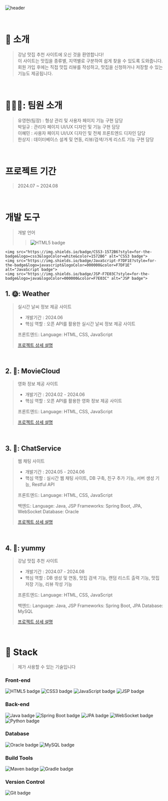 ![header](https://capsule-render.vercel.app/api?type=Rounded&color=0:FA8072,100:FA8072&height=200&text=강남%20맛집%20추천&fontColor=FFFFFF&fontSize=40&width=700&fontAlignY=50)


<br />

# 👋 소개

> 강남 맛집 추천 사이트에 오신 것을 환영합니다! <br />
> 이 사이트는 맛집을 종류별, 지역별로 구분하여 쉽게 찾을 수 있도록 도와줍니다. <br />
> 회원 가입 후에는 직접 맛집 리뷰를 작성하고, 맛집을 신청하거나 저장할 수 있는 기능도 제공됩니다. <br />

<br />

# 🧑‍🤝‍🧑: 팀원 소개 
> 유영현(팀장) : 형상 관리 및 사용자 페이지 기능 구현 담당 <br />
> 박일규 : 관리자 페이지 UI/UX 디자인 및 기능 구현 담당 <br />
> 이혜민 : 사용자 페이지 UI/UX 디자인 및 전체 프론트엔드 디자인 담당 <br />
> 한상지 : 데이터베이스 설계 및 연동, 리뷰/검색/가게 리스트 기능 구현 담당 <br />

<br />

# 프로젝트 기간
> 2024.07 ~ 2024.08

<br />

# 개발 도구
> 개발 언어 
>>  <img src="https://img.shields.io/badge/HTML5-F16529?style=for-the-badge&logo=html5&logoColor=white&color=F16529" alt="HTML5 badge">
    <img src="https://img.shields.io/badge/CSS3-1572B6?style=for-the-badge&logo=css3&logoColor=white&color=1572B6" alt="CSS3 badge">
    <img src="https://img.shields.io/badge/JavaScript-F7DF1E?style=for-the-badge&logo=javascript&logoColor=000000&color=F7DF1E" alt="JavaScript badge">
    <img src="https://img.shields.io/badge/JSP-F7E03C?style=for-the-badge&logo=java&logoColor=000000&color=F7E03C" alt="JSP badge">


## 1. 🌞: Weather

> 실시간 날씨 정보 제공 사이트 
>
> - 개발기간 : 2024.06
> - 핵심 역할 : 오픈 API를 활용한 실시간 날씨 정보 제공 사이트
>
> 프론트엔드:
> Language: HTML, CSS, JavaScript <br />
>
> [프로젝트 상세 설명](https://github.com/SangjiHan/Weather)  


<br />

## 2. 🎥: MovieCloud

>  영화 정보 제공 사이트
>
> - 개발기간 : 2024.02 - 2024.06
> - 핵심 역할 : 오픈 API를 활용한 영화 정보 제공 사이트
>   
> 프론트엔드:
> Language: HTML, CSS, JavaScript
> 
> [프로젝트 상세 설명](https://github.com/SangjiHan/MovieCloud)

<br />

## 3. 👱: ChatService

> 웹 채팅 사이트
>
> - 개발기간 : 2024.05 - 2024.06
> - 핵심 역할 : 실시간 웹 채팅 사이트, DB 구축, 친구 추가 기능, 서버 생성 기능, Restful API
>   
> 프론트엔드:
> Language: HTML, CSS, JavaScript
> 
> 백엔드:
> Language: Java, JSP
> Frameworks: Spring Boot, JPA, WebSocket
>Database: Oracle
> 
> [프로젝트 상세 설명](https://github.com/SangjiHan/chatService)

<br />

## 4. 🥘: yummy

>  강남 맛집 추천 사이트
>
> - 개발기간 : 2024.07 - 2024.08
> - 핵심 역할 : DB 생성 및 연동, 맛집 검색 기능, 랜덤 리스트 출력 기능, 맛집 저장 기능, 리뷰 작성 기능
>   
> 프론트엔드:
> Language: HTML, CSS, JavaScript
> 
> 백엔드:
> Language: Java, JSP
> Frameworks: Spring Boot, JPA
> Database: MySQL
> 
> [프로젝트 상세 설명](https://github.com/davidtwo000/green-yummy-project)

<br />

# 📝 Stack
> 제가 사용할 수 있는 기술입니다

### Front-end

<div>
    <img src="https://img.shields.io/badge/HTML5-F16529?style=for-the-badge&logo=html5&logoColor=white&color=F16529" alt="HTML5 badge">
    <img src="https://img.shields.io/badge/CSS3-1572B6?style=for-the-badge&logo=css3&logoColor=white&color=1572B6" alt="CSS3 badge">
    <img src="https://img.shields.io/badge/JavaScript-F7DF1E?style=for-the-badge&logo=javascript&logoColor=000000&color=F7DF1E" alt="JavaScript badge">
    <img src="https://img.shields.io/badge/JSP-F7E03C?style=for-the-badge&logo=java&logoColor=000000&color=F7E03C" alt="JSP badge">
</div>

### Back-end

<div>
    <img src="https://img.shields.io/badge/Java-F89820?style=for-the-badge&logo=java&logoColor=white&color=F89820" alt="Java badge">
    <img src="https://img.shields.io/badge/Spring_Boot-6DB33F?style=for-the-badge&logo=spring-boot&logoColor=white&color=6DB33F" alt="Spring Boot badge">
    <img src="https://img.shields.io/badge/JPA-007396?style=for-the-badge&logo=java&logoColor=white&color=007396" alt="JPA badge">
    <img src="https://img.shields.io/badge/WebSocket-00BFAE?style=for-the-badge&logo=WebSocket&logoColor=white&color=00BFAE" alt="WebSocket badge">
    <img src="https://img.shields.io/badge/Python-306998?style=for-the-badge&logo=python&logoColor=white&color=306998" alt="Python badge">
</div>

### Database

<div>
    <img src="https://img.shields.io/badge/Oracle-F80000?style=for-the-badge&logo=Oracle&logoColor=white&color=F80000" alt="Oracle badge">
    <img src="https://img.shields.io/badge/MySQL-4479A1?style=for-the-badge&logo=mysql&logoColor=white&color=4479A1" alt="MySQL badge">
</div>

### Build Tools

<div>
    <img src="https://img.shields.io/badge/Maven-C71A36?style=for-the-badge&logo=apache-maven&logoColor=white&color=C71A36" alt="Maven badge">
    <img src="https://img.shields.io/badge/Gradle-02303A?style=for-the-badge&logo=gradle&logoColor=white&color=02303A" alt="Gradle badge">
</div>

### Version Control

<div>
    <img src="https://img.shields.io/badge/Git-F05032?style=for-the-badge&logo=git&logoColor=white&color=F05032" alt="Git badge">
</div>
